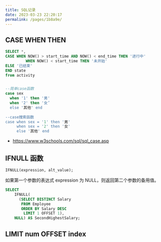 ```yaml
---
title: SQL记录
date: 2023-03-23 22:20:17
permalink: /pages/1b8a9e/
---
```




## CASE  WHEN THEN

```SQL
SELECT *,
CASE WHEN NOW() > start_time AND NOW() < end_time THEN '进行中'
		 WHEN NOW() < start_time THEN '未开始'
ELSE '已结束'
END state
from activity


--简单case函数
case sex
  when '1' then '男'
  when '2' then '女’
  else '其他' end
  
--case搜索函数
case when sex = '1' then '男'
     when sex = '2' then '女'
     else '其他' end

```

- https://www.w3schools.com/sql/sql_case.asp

## IFNULL 函数

`IFNULL(expression, alt_value);`

如果第一个参数的表达式 expression 为 NULL，则返回第二个参数的备用值。

```sql
SELECT
    IFNULL(
      (SELECT DISTINCT Salary
       FROM Employee
       ORDER BY Salary DESC
        LIMIT 1 OFFSET 1),
    NULL) AS SecondHighestSalary;
```



## LIMIT num OFFSET index
